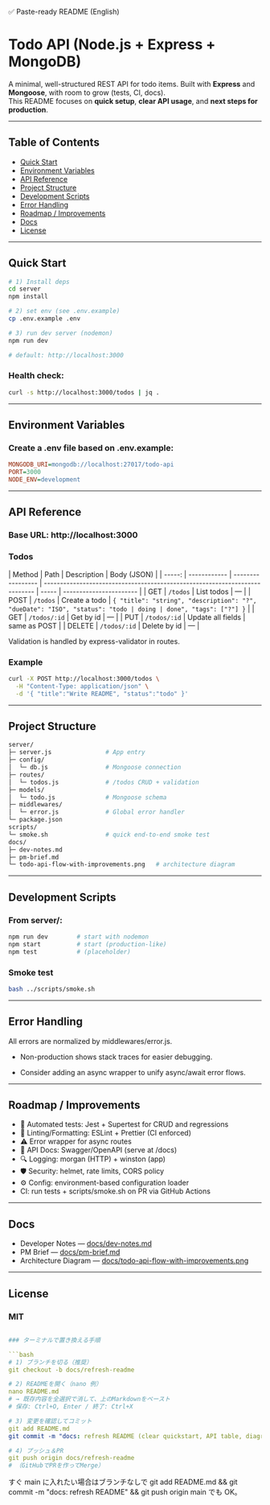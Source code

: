 ✅ Paste-ready README (English)

# Todo API (Node.js + Express + MongoDB)

A minimal, well-structured REST API for todo items. Built with **Express** and **Mongoose**, with room to grow (tests, CI, docs).  
This README focuses on **quick setup**, **clear API usage**, and **next steps for production**.

---

## Table of Contents

- [Quick Start](#quick-start)
- [Environment Variables](#environment-variables)
- [API Reference](#api-reference)
- [Project Structure](#project-structure)
- [Development Scripts](#development-scripts)
- [Error Handling](#error-handling)
- [Roadmap / Improvements](#roadmap--improvements)
- [Docs](#docs)
- [License](#license)

---

## Quick Start

```bash
# 1) Install deps
cd server
npm install

# 2) set env (see .env.example)
cp .env.example .env

# 3) run dev server (nodemon)
npm run dev

# default: http://localhost:3000
```

### Health check:

```bash
curl -s http://localhost:3000/todos | jq .
```

---

## Environment Variables

### Create a .env file based on .env.example:

```ini
MONGODB_URI=mongodb://localhost:27017/todo-api
PORT=3000
NODE_ENV=development
```

---

## API Reference

### Base URL: http://localhost:3000

### Todos

| Method | Path         | Description       | Body (JSON)                                                                 |
| -----: | ------------ | ----------------- | --------------------------------------------------------------------------- | ----- | ----------------------- |
|    GET | `/todos`     | List todos        | —                                                                           |
|   POST | `/todos`     | Create a todo     | `{ "title": "string", "description": "?", "dueDate": "ISO", "status": "todo | doing | done", "tags": ["?"] }` |
|    GET | `/todos/:id` | Get by id         | —                                                                           |
|    PUT | `/todos/:id` | Update all fields | same as POST                                                                |
| DELETE | `/todos/:id` | Delete by id      | —                                                                           |

Validation is handled by express-validator in routes.

### Example

```bash
curl -X POST http://localhost:3000/todos \
  -H "Content-Type: application/json" \
  -d '{ "title":"Write README", "status":"todo" }'
```

---

## Project Structure

```bash
server/
├─ server.js               # App entry
├─ config/
│  └─ db.js                # Mongoose connection
├─ routes/
│  └─ todos.js             # /todos CRUD + validation
├─ models/
│  └─ todo.js              # Mongoose schema
├─ middlewares/
│  └─ error.js             # Global error handler
└─ package.json
scripts/
└─ smoke.sh                # quick end-to-end smoke test
docs/
├─ dev-notes.md
├─ pm-brief.md
└─ todo-api-flow-with-improvements.png   # architecture diagram
```

---

## Development Scripts

### From server/:

```bash
npm run dev        # start with nodemon
npm start          # start (production-like)
npm test           # (placeholder)
```

### Smoke test

```bash
bash ../scripts/smoke.sh
```

---

## Error Handling

All errors are normalized by middlewares/error.js.

- Non-production shows stack traces for easier debugging.

- Consider adding an async wrapper to unify async/await error flows.

---

## Roadmap / Improvements

- 🧪 Automated tests: Jest + Supertest for CRUD and regressions
- 📝 Linting/Formatting: ESLint + Prettier (CI enforced)
- ⚠️ Error wrapper for async routes
- 📘 API Docs: Swagger/OpenAPI (serve at /docs)
- 🔍 Logging: morgan (HTTP) + winston (app)
- 🛡 Security: helmet, rate limits, CORS policy
- ⚙️ Config: environment-based configuration loader
- CI: run tests + scripts/smoke.sh on PR via GitHub Actions

---

## Docs

- Developer Notes — [docs/dev-notes.md](docs/dev-notes.md)
- PM Brief — [docs/pm-brief.md](docs/pm-brief.md)
- Architecture Diagram — [docs/todo-api-flow-with-improvements.png](docs/todo-api-flow-with-improvements.png)

---

## License

### MIT

````yaml

### ターミナルで置き換える手順

```bash
# 1) ブランチを切る（推奨）
git checkout -b docs/refresh-readme

# 2) READMEを開く（nano 例）
nano README.md
# → 既存内容を全選択で消して、上のMarkdownをペースト
# 保存: Ctrl+O, Enter / 終了: Ctrl+X

# 3) 変更を確認してコミット
git add README.md
git commit -m "docs: refresh README (clear quickstart, API table, diagram)"

# 4) プッシュ＆PR
git push origin docs/refresh-readme
# （GitHubでPRを作ってMerge）

````

すぐ main に入れたい場合はブランチなしで
git add README.md && git commit -m "docs: refresh README" && git push origin main
でも OK。
